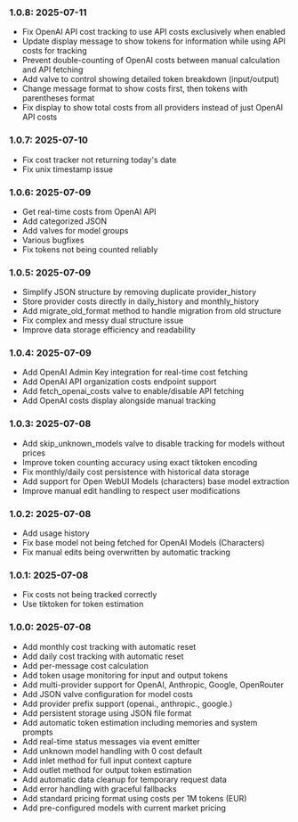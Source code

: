### 1.0.8: 2025-07-11

* Fix OpenAI API cost tracking to use API costs exclusively when enabled
* Update display message to show tokens for information while using API costs for tracking
* Prevent double-counting of OpenAI costs between manual calculation and API fetching
* Add valve to control showing detailed token breakdown (input/output)
* Change message format to show costs first, then tokens with parentheses format
* Fix display to show total costs from all providers instead of just OpenAI API costs

### 1.0.7: 2025-07-10

* Fix cost tracker not returning today's date
* Fix unix timestamp issue

### 1.0.6: 2025-07-09

* Get real-time costs from OpenAI API
* Add categorized JSON
* Add valves for model groups
* Various bugfixes
* Fix tokens not being counted reliably

### 1.0.5: 2025-07-09

* Simplify JSON structure by removing duplicate provider_history
* Store provider costs directly in daily_history and monthly_history
* Add migrate_old_format method to handle migration from old structure
* Fix complex and messy dual structure issue
* Improve data storage efficiency and readability

### 1.0.4: 2025-07-09

* Add OpenAI Admin Key integration for real-time cost fetching
* Add OpenAI API organization costs endpoint support
* Add fetch_openai_costs valve to enable/disable API fetching
* Add OpenAI costs display alongside manual tracking

### 1.0.3: 2025-07-08

* Add skip_unknown_models valve to disable tracking for models without prices
* Improve token counting accuracy using exact tiktoken encoding
* Fix monthly/daily cost persistence with historical data storage
* Add support for Open WebUI Models (characters) base model extraction
* Improve manual edit handling to respect user modifications

### 1.0.2: 2025-07-08

* Add usage history
* Fix base model not being fetched for OpenAI Models (Characters)
* Fix manual edits being overwritten by automatic tracking

### 1.0.1: 2025-07-08

* Fix costs not being tracked correctly
* Use tiktoken for token estimation

### 1.0.0: 2025-07-08

* Add monthly cost tracking with automatic reset
* Add daily cost tracking with automatic reset
* Add per-message cost calculation
* Add token usage monitoring for input and output tokens
* Add multi-provider support for OpenAI, Anthropic, Google, OpenRouter
* Add JSON valve configuration for model costs
* Add provider prefix support (openai., anthropic., google.)
* Add persistent storage using JSON file format
* Add automatic token estimation including memories and system prompts
* Add real-time status messages via event emitter
* Add unknown model handling with 0 cost default
* Add inlet method for full input context capture
* Add outlet method for output token estimation
* Add automatic data cleanup for temporary request data
* Add error handling with graceful fallbacks
* Add standard pricing format using costs per 1M tokens (EUR)
* Add pre-configured models with current market pricing
